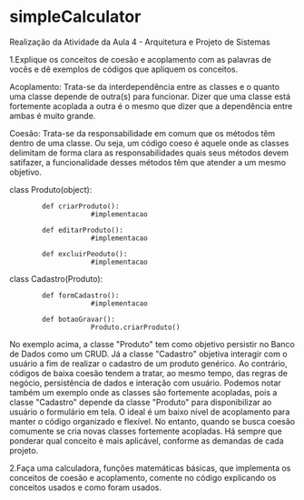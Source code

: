 # simpleCalculator

Realização da Atividade da Aula 4 - Arquitetura e Projeto de Sistemas

1.Explique os conceitos de coesão e acoplamento com as palavras de vocês e dê exemplos de códigos que apliquem os conceitos.
 
Acoplamento: Trata-se da interdependência entre as classes e o quanto uma classe depende de outra(s) para funcionar. Dizer que uma classe está fortemente acoplada a outra é o mesmo que dizer que a dependência entre ambas é muito grande.
 
Coesão: Trata-se da responsabilidade em comum que os métodos têm dentro de uma classe. Ou seja, um código coeso é aquele onde as classes delimitam de forma clara as responsabilidades quais seus métodos devem satifazer, a funcionalidade desses métodos têm que atender a um mesmo objetivo.
 
class Produto(object):
 
            def criarProduto():
                        #implementacao
 
            def editarProduto():
                        #implementacao
 
            def excluirPeoduto():
                        #implementacao
 
 
class Cadastro(Produto):
           
            def formCadastro():
                        #implementacao
 
            def botaoGravar():
                        Produto.criarProduto()
 
No exemplo acima, a classe "Produto" tem como objetivo persistir no Banco de Dados como um CRUD. Já a classe "Cadastro" objetiva interagir com o usuário a fim  de realizar o cadastro de um produto genérico. Ao contrário, códigos de baixa coesão tendem a tratar, ao mesmo tempo, das regras de negócio, persistência de dados e interação com usuário.
Podemos notar também um exemplo onde as classes são fortemente acopladas, pois a classe "Cadastro" depende da classe "Produto" para disponibilizar ao usuário o formulário em tela.
O ideal é um baixo nível de acoplamento para manter o código organizado e flexível. No entanto, quando se busca coesão comumente se cria novas classes fortemente acopladas.
Há sempre que ponderar qual conceito é mais aplicável, conforme as demandas de cada projeto.

2.Faça uma calculadora, funções matemáticas básicas, que implementa os conceitos de coesão e acoplamento, comente no código explicando os conceitos usados e como foram usados.
